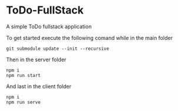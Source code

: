 # ToDo-FullStack
A simple ToDo fullstack application

To get started execute the following comand while in the main folder
```
git submodule update --init --recursive
```
Then in the server folder
```
npm i
npm run start
```
And last in the client folder
```
npm i
npm run serve
```

